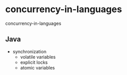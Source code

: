 # concurrency-in-languages
concurrency-in-languages

## Java

- synchronization
	- volatile variables
	- explicit locks
	- atomic variables


